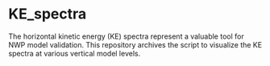 # KE_spectra

The horizontal kinetic energy (KE) spectra represent a valuable tool for NWP model validation. This repository archives the script to visualize the KE spectra at various vertical model levels.
